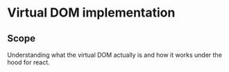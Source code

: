 # Virtual DOM implementation

## Scope
Understanding what the virtual DOM actually is and how it works under the hood for react.
